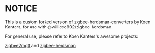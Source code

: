 # NOTICE

This is a custom forked version of zigbee-herdsman-converters by Koen Kanters, for use with @willieee802/zigbee-herdsman.

For general use, please refer to Koen Kanters's awesome projects:

[zigbee2mqtt](https://github.com/Koenkk/zigbee2mqtt) and [zigbee-herdsman](https://github.com/Koenkk/zigbee-herdsman)
